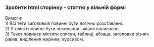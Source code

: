 <h3>Зробити html сторінку - статтю у вільній формi</h3>
Вимоги:<br>
1) Всі теги заголовків повинні бути логічно розставлені.<br>
2) У тексті повинні бути посилання і якірні посилання.<br>
3) Текст повинен містити списки, таблиці, абзаци, заголовки різних рівнів, виділення жирним, курсивом.<br>
